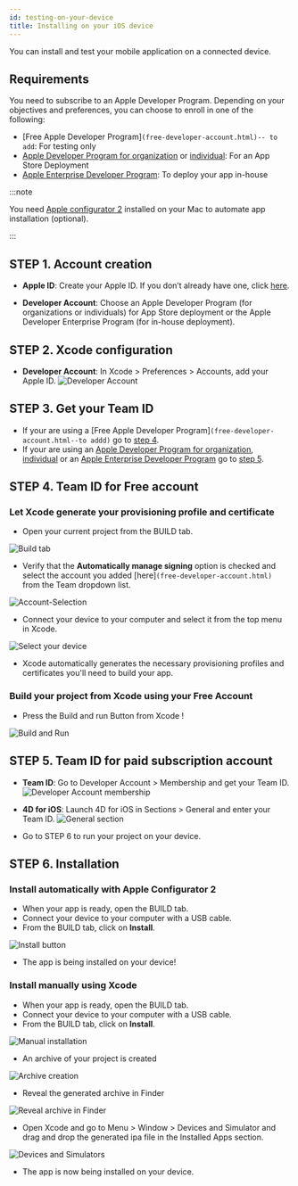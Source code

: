 ```yaml
---
id: testing-on-your-device
title: Installing on your iOS device
---
```


You can install and test your mobile application on a connected device. 


## Requirements

You need to subscribe to an Apple Developer Program. Depending on your objectives and preferences, you can choose to enroll in one of the following:

* [Free Apple Developer Program]```(free-developer-account.html)-- to add```: For testing only
* [Apple Developer Program for organization](../tutorials/developer-program/register-apple-developer-program-organization) or [individual](../tutorials/developer-program/register-apple-developer-program-individual): For an App Store Deployment
* [Apple Enterprise Developer Program](../tutorials/developer-program/register-apple-developer-enterprise-program): To deploy your app in-house


:::note

You need [Apple configurator 2](https://itunes.apple.com/us/app/apple-configurator-2/id1037126344) installed on your Mac to automate app installation (optional).

:::


## STEP 1. Account creation

* **Apple ID**: Create your Apple ID. If you don’t already have one, click [here](https://appleid.apple.com/account#!&page=create).  

* **Developer Account**: Choose an Apple Developer Program (for organizations or individuals) for App Store deployment or the Apple Developer Enterprise Program (for in-house deployment).

## STEP 2. Xcode configuration

* **Developer Account**: In Xcode > Preferences > Accounts, add your Apple ID.
![Developer Account](img/Developer-Account-4D-for-iOS.png) 

## STEP 3. Get your Team ID

* If your are using a [Free Apple Developer Program]```(free-developer-account.html--to addd)``` go to [step 4](#step-4-team-id-for-free-account).
* If your are using an [Apple Developer Program for organization](../tutorials/developer-program/register-apple-developer-program-organization), [individual](../tutorials/developer-program/register-apple-developer-program-individual) or an [Apple Enterprise Developer Program](../tutorials/developer-program/register-apple-developer-enterprise-program) go to [step 5](#step-5-team-id-for-paid-subscription-account).

## STEP 4. Team ID for Free account

### Let Xcode generate your provisioning profile and certificate  

* Open your current project from the BUILD tab.

![Build tab](img/Open-your-project-Xcode-4D-for-iOS.png) 

* Verify that the **Automatically manage signing** option is checked and select the account you added [here]```(free-developer-account.html)``` from the Team dropdown list.

![Account-Selection](img/account-Selection-Free-Account.png) 

* Connect your device to your computer and select it from the top menu in Xcode.

![Select your device](img/select-device-Free-Account.png) 

* Xcode automatically generates the necessary provisioning profiles and certificates you'll need to build your app.

### Build your project from Xcode using your Free Account

* Press the Build and run Button from Xcode !

![Build and Run](img/Build-Run-Free-Account.png) 

## STEP 5. Team ID for paid subscription account

* **Team ID**: Go to Developer Account > Membership and get your Team ID.
![Developer Account membership](img/Team-ID-4D-for-iOS.png) 

* **4D for iOS**: Launch 4D for iOS in Sections > General and enter your Team ID.
![General section](img/Team-ID-General-Section-4D-for-iOS.png) 

* Go to STEP 6 to run your project on your device.

## STEP 6. Installation

### Install automatically with Apple Configurator 2

* When your app is ready, open the BUILD tab.
* Connect your device to your computer with a USB cable.
* From the BUILD tab, click on **Install**.

![Install button](img/Install-button-build-tab-4D-for-iOS.png) 

* The app is being installed on your device!

### Install manually using Xcode

* When your app is ready, open the BUILD tab.
* Connect your device to your computer with a USB cable.
* From the BUILD tab, click on **Install**.

![Manual installation](img/Manual-installation-4D-for-iOS.png) 

* An archive of your project is created

![Archive creation](img/Archive-creation.png) 

* Reveal the generated archive in Finder

![Reveal archive in Finder](img/Reveal-archive-in-Finder.png) 

* Open Xcode and go to Menu > Window > Devices and Simulator and drag and drop the generated ipa file in the Installed Apps section.

![Devices and Simulators](img/Devices-and-Simulators-4D-for-iOS.png) 

* The app is now being installed on your device.





